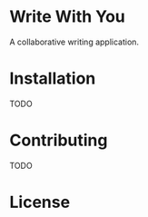 # Write With You

A collaborative writing application.

# Installation

TODO

# Contributing

TODO

# License

